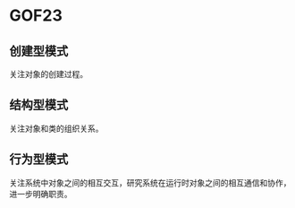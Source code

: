 # GOF23

## 创建型模式

关注对象的创建过程。

## 结构型模式

关注对象和类的组织关系。

## 行为型模式

关注系统中对象之间的相互交互，研究系统在运行时对象之间的相互通信和协作，进一步明确职责。